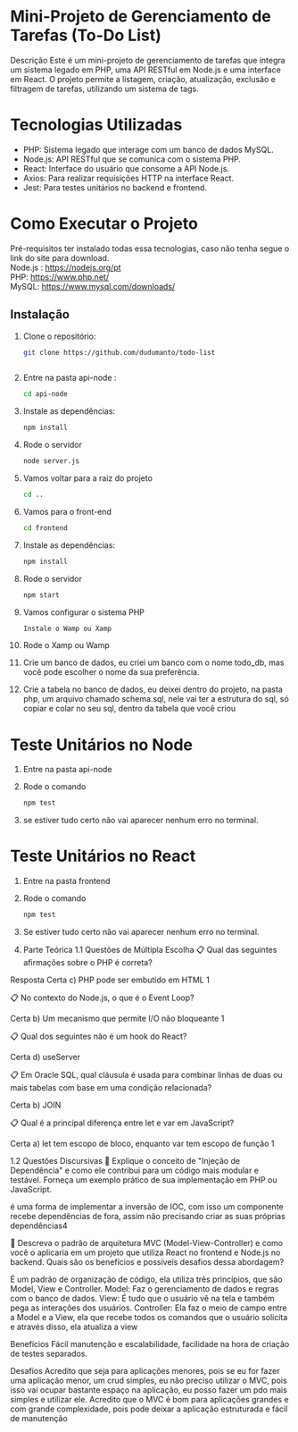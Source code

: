 # Mini-Projeto de Gerenciamento de Tarefas (To-Do List)
Descrição
Este é um mini-projeto de gerenciamento de tarefas que integra um sistema legado em PHP, uma API RESTful em Node.js e uma interface em React. O projeto permite a listagem, criação, atualização, exclusão e filtragem de tarefas, utilizando um sistema de tags.

# Tecnologias Utilizadas
- PHP: Sistema legado que interage com um banco de dados MySQL.
- Node.js: API RESTful que se comunica com o sistema PHP.
- React: Interface do usuário que consome a API Node.js.
- Axios: Para realizar requisições HTTP na interface React.
- Jest: Para testes unitários no backend e frontend.


# Como Executar o Projeto
Pré-requisitos ter instalado todas essa tecnologias, caso não tenha segue o link do site para download.
<br>
Node.js : https://nodejs.org/pt
<br>
PHP: https://www.php.net/
<br>
MySQL: https://www.mysql.com/downloads/
<br>

## Instalação

1. Clone o repositório:
   ```bash
   git clone https://github.com/dudumanto/todo-list
 

2.  Entre na pasta api-node :
    ```bash
    cd api-node

3. Instale as dependências:
   ```bash
   npm install

4. Rode o servidor
    ```bash
    node server.js

5. Vamos voltar para a raiz do projeto
    ```bash
    cd .. 
    
6. Vamos para o front-end
    ```bash
    cd frontend

7. Instale as dependências:
   ```bash
   npm install

8. Rode o servidor
   ```bash
   npm start

9. Vamos configurar o sistema PHP
   ```bash
   Instale o Wamp ou Xamp

10. Rode o Xamp ou Wamp

11. Crie um banco de dados, eu criei um banco com o nome todo_db, mas você pode escolher o nome da sua preferência.

12. Crie a tabela no banco de dados, eu deixei dentro do projeto, na pasta php, um arquivo chamado schema.sql, nele vai ter a estrutura do sql, só copiar e colar no seu sql, dentro da tabela que você criou


# Teste Unitários no Node

1. Entre na pasta api-node

2. Rode o comando 
   ```bash
   npm test

3. se estiver tudo certo não vai aparecer nenhum erro no terminal.

# Teste Unitários no React

1. Entre na pasta frontend

2. Rode o comando 
   ```bash
   npm test

3. Se estiver tudo certo não vai aparecer nenhum erro no terminal.


1. Parte Teórica
1.1 Questões de Múltipla Escolha
📋 Qual das seguintes afirmações sobre o PHP é correta?

Resposta Certa
c) PHP pode ser embutido em HTML 1 


📋 No contexto do Node.js, o que é o Event Loop?

Certa
b) Um mecanismo que permite I/O não bloqueante 1


📋 Qual dos seguintes não é um hook do React?

Certa
d) useServer 

📋 Em Oracle SQL, qual cláusula é usada para combinar linhas de duas ou mais tabelas com base em uma condição relacionada?

 Certa
b) JOIN 


📋 Qual é a principal diferença entre let e var em JavaScript?

Certa
a) let tem escopo de bloco, enquanto var tem escopo de função 1


1.2 Questões Discursivas
📃 Explique o conceito de "Injeção de Dependência" e como ele contribui para um código mais modular e testável. Forneça um exemplo prático de sua implementação em PHP ou JavaScript.

é uma forma de implementar a inversão de IOC, com isso um componente recebe dependências de fora, assim não precisando criar as suas próprias dependências4


📃 Descreva o padrão de arquitetura MVC (Model-View-Controller) e como você o aplicaria em um projeto que utiliza React no frontend e Node.js no backend. Quais são os benefícios e possíveis desafios dessa abordagem?


É um padrão de organização de código, ela utiliza três princípios, que são Model, View e Controller.
Model: Faz o gerenciamento de dados e regras com o banco de dados.
View: É tudo que o usuário vê na tela e também pega as interações dos usuários.
Controller: Ela faz o meio de campo entre a Model e a View, ela que recebe todos os comandos que o usuário solicita e através disso, ela atualiza a view

Benefícios
Fácil manutenção e escalabilidade, facilidade na hora de criação de testes separados.

Desafios
Acredito que seja para aplicações menores, pois se eu for fazer uma aplicação menor, um crud simples, eu não preciso utilizar o MVC, pois isso vai ocupar bastante espaço na aplicação, eu posso fazer um pdo mais simples e utilizar ele.
Acredito que o MVC é bom para aplicações grandes e com grande complexidade, pois pode deixar a aplicação estruturada e fácil de manutenção 


